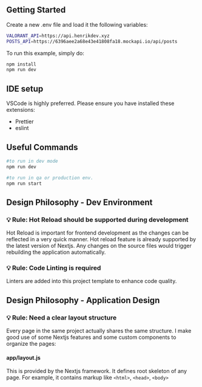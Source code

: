 
## Getting Started

Create a new .env file and load it the following variables: 

```sh
VALORANT_API=https://api.henrikdev.xyz
POSTS_API=https://6396aee2a68e43e41808fa18.mockapi.io/api/posts
```


To run this example, simply do:

```sh
npm install
npm run dev
```

## IDE setup

VSCode is highly preferred. Please ensure you have installed these extensions:

- Prettier
- eslint

## Useful Commands

```sh
#to run in dev mode
npm run dev

#to run in qa or production env.
npm run start

```

## Design Philosophy - Dev Environment

### 💡 Rule: Hot Reload should be supported during development

Hot Reload is important for frontend development as the changes can be reflected in a very quick manner. Hot reload feature is already supported by the latest version of Nextjs. Any changes on the source files would trigger rebuilding the application automatically.

### 💡 Rule: Code Linting is required

Linters are added into this project template to enhance code quality.

## Design Philosophy - Application Design

### 💡 Rule: Need a clear layout structure

Every page in the same project actually shares the same structure. I make good use of some Nextjs features and some custom components to organize the pages:

#### app/layout.js

This is provided by the Nextjs framework. It defines root skeleton of any page. For example, it contains markup like `<html>`, `<head>`, `<body>`
